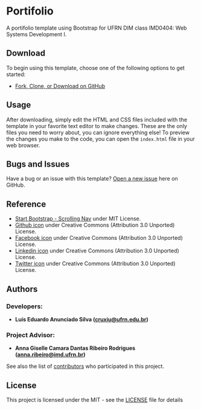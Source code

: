 # Portifolio
A portifolio template using Bootstrap for UFRN DIM class IMD0404: Web Systems Development I.

## Download

To begin using this template, choose one of the following options to get started:
* [Fork, Clone, or Download on GitHub](https://github.com/cruxiu/IMD0404-Portifolio)

## Usage

After downloading, simply edit the HTML and CSS files included with the template in your favorite text editor to make changes. These are the only files you need to worry about, you can ignore everything else! To preview the changes you make to the code, you can open the `index.html` file in your web browser.

## Bugs and Issues

Have a bug or an issue with this template? [Open a new issue](https://github.com/cruxiu/IMD0404-Portifolio/issues) here on GitHub.

## Reference

* [Start Bootstrap - Scrolling Nav](https://github.com/BlackrockDigital/startbootstrap-scrolling-nav) under MIT License.
* [Github icon](https://www.iconfinder.com/icons/1218140/github_icon) under Creative Commons (Attribution 3.0 Unported) License.
* [Facebook icon](https://www.iconfinder.com/icons/194929/facebook_social_media_icon) under Creative Commons (Attribution 3.0 Unported) License.
* [Linkedin icon](https://www.iconfinder.com/icons/194920/linkedin_social_media_icon) under Creative Commons (Attribution 3.0 Unported) License.
* [Twitter icon](https://www.iconfinder.com/icons/194909/social_media_twitter_icon) under Creative Commons (Attribution 3.0 Unported) License.

## Authors
### Developers: 
* **Luís Eduardo Anunciado Silva ([cruxiu@ufrn.edu.br](mailto:cruxiu@ufrn.edu.br))** 
### Project Advisor: 
* **Anna Giselle Camara Dantas Ribeiro Rodrigues ([anna.ribeiro@imd.ufrn.br](mailto:anna.ribeiro@imd.ufrn.br))** 

See also the list of [contributors](https://github.com/cruxiu/IMD0404-Portifolio/contributors) who participated in this project.

## License

This project is licensed under the MIT - see the [LICENSE](LICENSE) file for details
